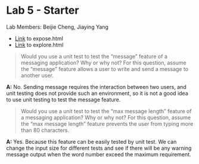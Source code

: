 # Lab 5 - Starter

Lab Members: Beijie Cheng, Jiaying Yang

* [Link](https://auroruaaa.github.io/Lab5_Starter/expose.html) to expose.html
* [Link](https://auroruaaa.github.io/Lab5_Starter/explore.html) to explore.html

> Would you use a unit test to test the “message” feature of a messaging application? Why or why not? For this question, assume the “message” feature allows a user to write and send a message to another user.

**A:** No. Sending message requires the interaction between two users, and unit testing does not provide such an environment, so it is not a good idea to use unit testing to test the message feature.

> Would you use a unit test to test the “max message length” feature of a messaging application? Why or why not? For this question, assume the “max message length” feature prevents the user from typing more than 80 characters.

**A:** Yes. Because this feature can be easily tested by unit test. We can change the input size for different tests and see if there will be any warning message output when the word number exceed the maximum requirement.
